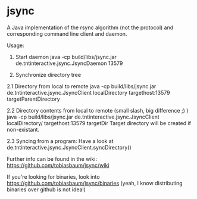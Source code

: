 jsync
=====

A Java implementation of the rsync algorithm (not the protocol) and corresponding command 
line client and daemon.

Usage:

1. Start daemon
java -cp build/libs/jsync.jar de.tntinteractive.jsync.JsyncDaemon 13579

2. Synchronize directory tree

2.1 Directory from local to remote
java -cp build/libs/jsync.jar de.tntinteractive.jsync.JsyncClient localDirectory targethost:13579 targetParentDirectory

2.2 Directory contents from local to remote (small slash, big difference ;) )
java -cp build/libs/jsync.jar de.tntinteractive.jsync.JsyncClient localDirectory/ targethost:13579 targetDir
Target directory will be created if non-existant.

2.3 Syncing from a program:
Have a look at de.tntinteractive.jsync.JsyncClient.syncDirectory()


Further info can be found in the wiki:
https://github.com/tobiasbaum/jsync/wiki

If you're looking for binaries, look into
https://github.com/tobiasbaum/jsync/binaries
(yeah, I know distributing binaries over github is not ideal)

